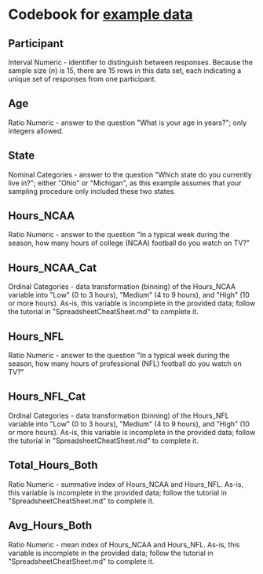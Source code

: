 # Codebook for <a href="https://github.com/Matt-Sweitzer/Comm3163/blob/master/Fall_2020/Example%20Analyses/ExampleSurveyData.csv">example data</a>

## Participant

Interval Numeric - identifier to distinguish between responses. Because the sample size (*n*) is 15, there are 15 rows in this data set, each indicating a unique set of responses from one participant.

## Age

Ratio Numeric - answer to the question "What is your age in years?"; only integers allowed.

## State

Nominal Categories - answer to the question "Which state do you currently live in?"; either "Ohio" or "Michigan", as this example assumes that your sampling procedure only included these two states.

## Hours_NCAA

Ratio Numeric - answer to the question "In a typical week during the season, how many hours of college (NCAA) football do you watch on TV?"

## Hours_NCAA_Cat

Ordinal Categories - data transformation (binning) of the Hours_NCAA variable into "Low" (0 to 3 hours), "Medium" (4 to 9 hours), and "High" (10 or more hours). As-is, this variable is incomplete in the provided data; follow the tutorial in "SpreadsheetCheatSheet.md" to complete it.

## Hours_NFL

Ratio Numeric - answer to the question "In a typical week during the season, how many hours of professional (NFL) football do you watch on TV?"

## Hours_NFL_Cat

Ordinal Categories - data transformation (binning) of the Hours_NFL variable into "Low" (0 to 3 hours), "Medium" (4 to 9 hours), and "High" (10 or more hours). As-is, this variable is incomplete in the provided data; follow the tutorial in "SpreadsheetCheatSheet.md" to complete it.

## Total_Hours_Both

Ratio Numeric - summative index of Hours_NCAA and Hours_NFL. As-is, this variable is incomplete in the provided data; follow the tutorial in "SpreadsheetCheatSheet.md" to complete it.

## Avg_Hours_Both

Ratio Numeric - mean index of Hours_NCAA and Hours_NFL. As-is, this variable is incomplete in the provided data; follow the tutorial in "SpreadsheetCheatSheet.md" to complete it.
